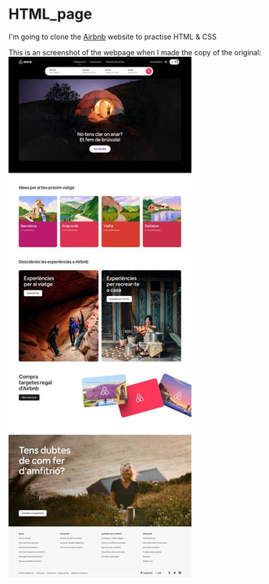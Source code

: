 # HTML_page

I'm going to clone the [Airbnb](https://www.airbnb.cat/) website to practise HTML &amp; CSS

This is an screenshot of the webpage when I made the copy of the original:
<img src="images/webpage.jpg">
